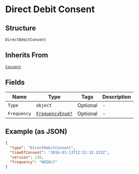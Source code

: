 
# Direct Debit Consent

## Structure

`DirectDebitConsent`

## Inherits From

[`Consent`](../../doc/models/consent.md)

## Fields

| Name | Type | Tags | Description |
|  --- | --- | --- | --- |
| `Type` | `object` | Optional | - |
| `Frequency` | [`FrequencyEnum?`](../../doc/models/frequency-enum.md) | Optional | - |

## Example (as JSON)

```json
{
  "type": "DirectDebitConsent",
  "timeOfConsent": "2016-03-13T12:52:32.123Z",
  "version": 136,
  "frequency": "WEEKLY"
}
```

